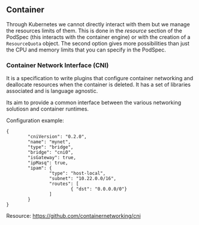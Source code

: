 ## Container ##

Through Kubernetes we cannot directly interact with them but we manage the resources limits of them.
This is done in the _resource_ section of the PodSpec (this interacts with the container engine) or with the creation of a `ResourceQuota` object.
The second option gives more possibilities than just the CPU and memory limits that you can specify in the PodSpec.

### Container Network Interface (CNI) ###

It is a specification to write plugins that configure container networking and deallocate resources when the container is deleted.
It has a set of libraries associated and is language agnostic.

Its aim to provide a common interface between the various networking solutiosn and container runtimes.

Configuration example:
```
{
        "cniVersion": "0.2.0",
        "name": "mynet",
        "type": "bridge",
        "bridge": "cni0",
        "isGateway": true,
        "ipMasq": true,
        "ipam": {
                "type": "host-local",
                "subnet": "10.22.0.0/16",
                "routes": [
                        { "dst": "0.0.0.0/0"}
                ]
        }
}
```

Resource: https://github.com/containernetworking/cni 
